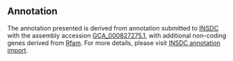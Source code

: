 

Annotation
----------

The annotation presented is derived from annotation submitted to
[INSDC](http://www.insdc.org) with the assembly accession
[GCA\_000827275.1](http://www.ebi.ac.uk/ena/data/view/GCA_000827275.1),
with additional non-coding genes derived from
[Rfam](http://rfam.xfam.org/). For more details, please visit [INSDC
annotation
import](http://ensemblgenomes.org/info/data/insdc_annotation).
